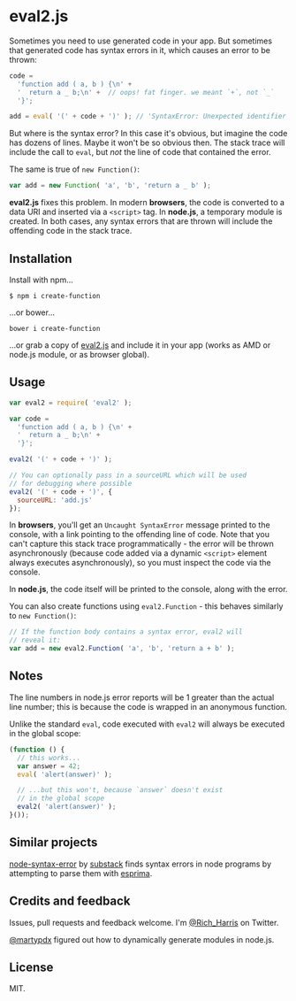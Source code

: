 # eval2.js

Sometimes you need to use generated code in your app. But sometimes that generated code has syntax errors in it, which causes an error to be thrown:

```js
code =
  'function add ( a, b ) {\n' +
  '  return a _ b;\n' +  // oops! fat finger. we meant `+`, not `_`
  '}';

add = eval( '(' + code + ')' ); // 'SyntaxError: Unexpected identifier'
```

But where is the syntax error? In this case it's obvious, but imagine the code has dozens of lines. Maybe it won't be so obvious then. The stack trace will include the call to `eval`, but *not* the line of code that contained the error.

The same is true of `new Function()`:

```js
var add = new Function( 'a', 'b', 'return a _ b' );
```

**eval2.js** fixes this problem. In modern **browsers**, the code is converted to a data URI and inserted via a `<script>` tag. In **node.js**, a temporary module is created. In both cases, any syntax errors that are thrown will include the offending code in the stack trace.



## Installation

Install with npm...

```
$ npm i create-function
```

...or bower...

```
bower i create-function
```

...or grab a copy of [eval2.js](https://raw.githubusercontent.com/Rich-Harris/eval2/master/eval2.js) and include it in your app (works as AMD or node.js module, or as browser global).


## Usage

```js
var eval2 = require( 'eval2' );

var code =
  'function add ( a, b ) {\n' +
  '  return a _ b;\n' +
  '}';

eval2( '(' + code + ')' );

// You can optionally pass in a sourceURL which will be used
// for debugging where possible
eval2( '(' + code + ')', {
  sourceURL: 'add.js'
});
```

In **browsers**, you'll get an `Uncaught SyntaxError` message printed to the console, with a link pointing to the offending line of code. Note that you can't capture this stack trace programmatically - the error will be thrown asynchronously (because code added via a dynamic `<script>` element always executes asynchronously), so you must inspect the code via the console.

In **node.js**, the code itself will be printed to the console, along with the error.

You can also create functions using `eval2.Function` - this behaves similarly to `new Function()`:

```js
// If the function body contains a syntax error, eval2 will
// reveal it:
var add = new eval2.Function( 'a', 'b', 'return a + b' );
```



## Notes

The line numbers in node.js error reports will be 1 greater than the actual line number; this is because the code is wrapped in an anonymous function.

Unlike the standard `eval`, code executed with `eval2` will always be executed in the global scope:

```js
(function () {
  // this works...
  var answer = 42;
  eval( 'alert(answer)' );

  // ...but this won't, because `answer` doesn't exist
  // in the global scope
  eval2( 'alert(answer)' );
}());
```


## Similar projects

[node-syntax-error](https://github.com/substack/node-syntax-error) by [substack](http://twitter.com/substack) finds syntax errors in node programs by attempting to parse them with [esprima](http://esprima.org/).


## Credits and feedback

Issues, pull requests and feedback welcome. I'm [@Rich_Harris](http://twitter.com/Rich_Harris) on Twitter.

[@martypdx](http://twitter.com/martypdx) figured out how to dynamically generate modules in node.js.


## License

MIT.
